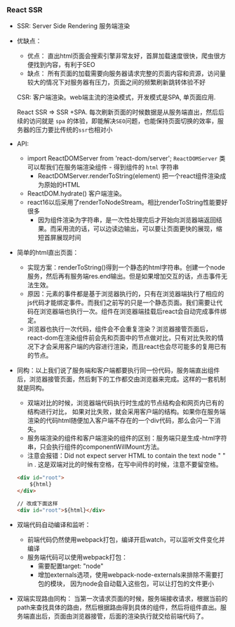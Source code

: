 ### React SSR

- SSR: Server Side Rendering 服务端渲染

- 优缺点：

  - 优点： 直出html页面会搜索引擎非常友好，首屏加载速度很快，爬虫很方便找到内容，有利于SEO
  - 缺点： 所有页面的加载需要向服务器请求完整的页面内容和资源，访问量较大的情况下对服务器有压力，页面之间的频繁刷新跳转体验不好

  

  CSR: 客户端渲染。web端主流的渲染模式，开发模式是SPA, 单页面应用.

  React SSR => SSR +SPA. 每次刷新页面的时候数据是从服务端直出，然后后续的访问就是 `spa` 的体验，即能解决`SEO`问题，也能保持页面切换的效率，服务器的压力要比传统的`ssr`也相对小

- API:

  - import ReactDOMServer from 'react-dom/server'; `ReactDOMServer` 类可以帮我们在服务端渲染组件 - 得到组件的 `html` 字符串
    - ReactDOMServer.renderToString(element) 把一个react组件渲染成为原始的HTML
  - ReactDOM.hydrate() 客户端渲染。
  - react16以后采用了renderToNodeStream。相比renderToString性能要好很多
    - 因为组件渲染为字符串，是一次性处理完后才开始向浏览器端返回结果。而采用流的话，可以边读边输出，可以要让页面更快的展现，缩短首屏展现时间

- 简单的html直出页面：

  - 实现方案：renderToString(<HelloWorld />)得到一个静态的html字符串。创建一个node服务，然后再有服务端res.end输出。但是如果增加交互的话，点击事件无法生效。
  - 原因：元素的事件都是基于浏览器执行的，只有在浏览器端执行了相应的js代码才能绑定事件。而我们之前写的只是一个静态页面。我们需要让代码在浏览器端也执行一次。组件在浏览器端挂载后react会自动完成事件绑定。
  - 浏览器也执行一次代码，组件会不会重复渲染？浏览器接管页面后，react-dom在渲染组件前会先和页面中的节点做对比，只有对比失败的情况下才会采用客户端的内容进行渲染，而且react也会尽可能多的复用已有的节点。

- 同构：以上我们说了服务端和客户端都要执行同一份代码，服务端直出组件后，浏览器接管页面，然后剩下的工作都交由浏览器来完成。这样的一套机制就是同构。
    - 双端对比的时候，浏览器端代码执行时生成的节点结构会和网页内已有的结构进行对比， 如果对比失败，就会采用客户端的结构。如果你在服务端渲染的代码html随便加入客户端不存在的一个div代码，那么会闪一下消失。 
    - 服务端渲染的组件和客户端渲染的组件的区别：服务端只是生成-html字符串，只会执行组件的componentWillMount方法。
    - 注意会报错：Did not expect server HTML to contain the text node " " in . 这是双端对比的时候有空格，在写中间件的时候，注意不要留空格。
    ```html
    <div id="root">
        ${html}
    </div>

    // 改成下面这样
    <div id="root">${html}</div>
    ```
    

- 双端代码自动编译和监听：
    - 前端代码仍然使用webpack打包，编译开启watch，可以监听文件变化并编译
    - 服务端代码可以使用webpack打包：
        - 需要配置target: "node"
        - 增加externals选项，使用webpack-node-externals来排除不需要打包的模块， 因为node会自动载入这些包，可以让打包的文件更小

- 双端实现路由同构：
    当第一次请求页面的时候，服务端接收请求，根据当前的path来查找具体的路由，然后根据路由得到具体的组件，然后将组件直出。服务端直出后，页面由浏览器接管，后面的渲染执行就交给前端代码了。